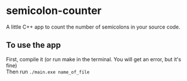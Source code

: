 # semicolon-counter
A little C++ app to count the number of semicolons in your source code.

## To use the app
First, compile it (or run make in the terminal. You will get an error, but it's fine)  
Then run `./main.exe name_of_file`
